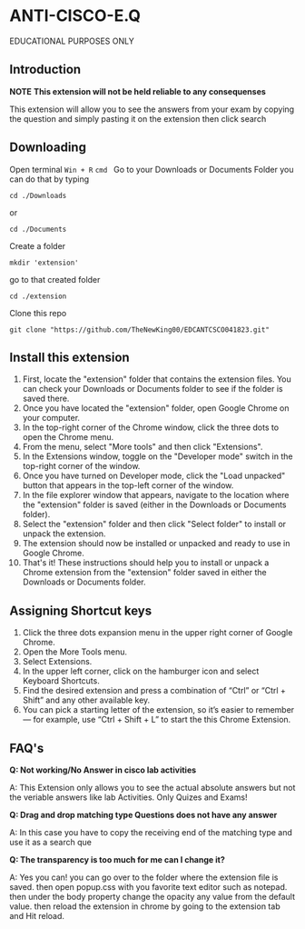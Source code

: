 # ANTI-CISCO-E.Q
EDUCATIONAL PURPOSES ONLY

## Introduction

**NOTE**
**This extension will not be held reliable to any consequenses**

This extension will allow you to see the answers from your exam by copying the question and simply pasting it on the extension then click search

## Downloading

Open terminal
``` Win + R ```
``` cmd  ```
Go to your Downloads or Documents Folder you can do that by typing
```
cd ./Downloads
```
or
```
cd ./Documents
```
Create a folder
```
mkdir 'extension'
```
go to that created folder
```
cd ./extension
```
Clone this repo
```
git clone "https://github.com/TheNewKing00/EDCANTCSCO041823.git"
```
## Install this extension
1. First, locate the "extension" folder that contains the extension files. You can check your Downloads or Documents folder to see if the folder is saved there.
2. Once you have located the "extension" folder, open Google Chrome on your computer.
3. In the top-right corner of the Chrome window, click the three dots to open the Chrome menu.
4. From the menu, select "More tools" and then click "Extensions".
5. In the Extensions window, toggle on the "Developer mode" switch in the top-right corner of the window.
6. Once you have turned on Developer mode, click the "Load unpacked" button that appears in the top-left corner of the window.
7. In the file explorer window that appears, navigate to the location where the "extension" folder is saved (either in the Downloads or Documents folder).
8. Select the "extension" folder and then click "Select folder" to install or unpack the extension.
9. The extension should now be installed or unpacked and ready to use in Google Chrome.
10. That's it! These instructions should help you to install or unpack a Chrome extension from the "extension" folder saved in either the Downloads or Documents folder.

## Assigning Shortcut keys
1. Click the three dots expansion menu in the upper right corner of Google Chrome.
2. Open the More Tools menu.
3. Select Extensions.
4. In the upper left corner, click on the hamburger icon and select Keyboard Shortcuts.
5. Find the desired extension and press a combination of “Ctrl” or “Ctrl + Shift” and any other available key.
6. You can pick a starting letter of the extension, so it’s easier to remember — for example, use “Ctrl + Shift + L” to start the this Chrome Extension.

## FAQ's
**Q: Not working/No Answer in cisco lab activities**

A: This Extension only allows you to see the actual absolute answers but not the veriable answers like lab Activities. Only Quizes and Exams!

**Q: Drag and drop matching type Questions does not have any answer**

A: In this case you have to copy the receiving end of the matching type and use it as a search que

**Q: The transparency is too  much for me can I change it?**

A: Yes you can! you can go over to the folder where the extension file is saved. then open popup.css with you favorite text editor such as notepad. then under the body property change the opacity any value from the default value. then reload the extension in chrome by going to the extension tab and Hit reload.

